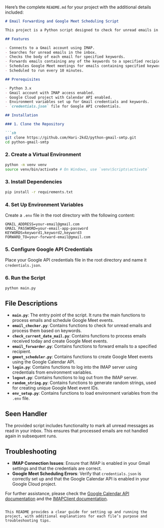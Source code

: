 Here’s the complete `README.md` for your project with the additional details included:

```markdown
# Email Forwarding and Google Meet Scheduling Script

This project is a Python script designed to check for unread emails in a Gmail account, look for specific keywords, forward those emails to a specified recipient, and schedule Google Meet meetings for them. It runs periodically using the `schedule` library.

## Features

- Connects to a Gmail account using IMAP.
- Searches for unread emails in the inbox.
- Checks the body of each email for specified keywords.
- Forwards emails containing any of the keywords to a specified recipient.
- Schedules Google Meet meetings for emails containing specified keywords.
- Scheduled to run every 10 minutes.

## Prerequisites

- Python 3.x
- Gmail account with IMAP access enabled.
- Google Cloud project with Calendar API enabled.
- Environment variables set up for Gmail credentials and keywords.
- `credentials.json` file for Google API credentials.

## Installation

### 1. Clone the Repository

```sh
git clone https://github.com/Hari-2kd2/python-gmail-smtp.git
cd python-gmail-smtp
```

### 2. Create a Virtual Environment

```sh
python -m venv venv
source venv/bin/activate # On Windows, use `venv\Scripts\activate`
```

### 3. Install Dependencies

```sh
pip install -r requirements.txt
```

### 4. Set Up Environment Variables

Create a `.env` file in the root directory with the following content:

```plaintext
GMAIL_ADDRESS=your-email@gmail.com
GMAIL_PASSWORD=your-email-app-password
KEYWORDS=keyword1,keyword2,keyword3
FORWARD_TO=your-forward-email@gmail.com
```

### 5. Configure Google API Credentials

Place your Google API credentials file in the root directory and name it `credentials.json`.

### 6. Run the Script

```sh
python main.py
```

## File Descriptions

- **`main.py`**: The entry point of the script. It runs the main functions to process emails and schedule Google Meet events.
- **`email_checker.py`**: Contains functions to check for unread emails and process them based on keywords.
- **`check_current_date_mail.py`**: Contains functions to process emails received today and create Google Meet events.
- **`email_forwarder.py`**: Contains functions to forward emails to a specified recipient.
- **`gmeet_scheduler.py`**: Contains functions to create Google Meet events using the Google Calendar API.
- **`login.py`**: Contains functions to log into the IMAP server using credentials from environment variables.
- **`logout.py`**: Contains functions to log out from the IMAP server.
- **`random_string.py`**: Contains functions to generate random strings, used for creating unique Google Meet event IDs.
- **`env_setup.py`**: Contains functions to load environment variables from the `.env` file.

## Seen Handler

The provided script includes functionality to mark all unread messages as read in your inbox. This ensures that processed emails are not handled again in subsequent runs.

## Troubleshooting

- **IMAP Connection Issues**: Ensure that IMAP is enabled in your Gmail settings and that the credentials are correct.
- **Google Meet Scheduling Errors**: Verify that `credentials.json` is correctly set up and that the Google Calendar API is enabled in your Google Cloud project.

For further assistance, please check the [Google Calendar API documentation](https://developers.google.com/calendar) and the [IMAPClient documentation](https://imapclient.readthedocs.io/en/latest/).

```

This README provides a clear guide for setting up and running the project, with additional explanations for each file’s purpose and troubleshooting tips.